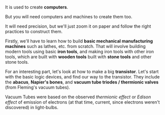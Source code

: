 It is used to create **computers**.

But you will need computers and machines to create them too.

It will need precision, but we'll just zoom it on paper and follow the right practices to construct them.

Firstly, we'll have to learn how to build **basic mechanical manufacturing machines** such as lathes, etc. from scratch. That will involve building modern tools using basic **iron tools**, and making iron tools with other iron tools, which are built with **wooden tools** built with **stone tools** and other stone tools.

For an interesting part, let's look at how to make a big **transistor**. Let's start with the basic logic devices, and find our way to the transistor. They include the **abacus**, **Napier's bones**, and **vacuum tube triodes / thermionic valves** (from Fleming's vacuum tubes).

Vacuum Tubes were based on the observed *thermionic effect* or *Edison effect* of emission of electrons (at that time, current, since electrons weren't discovered) in light-bulbs.